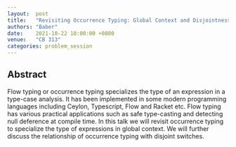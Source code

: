 ```yaml
---
layout:  post
title:   "Revisiting Occurrence Typing: Global Context and Disjointness"
authors: "Baber"
date:    2021-10-22 10:00:00 +0800
venue:   "CB 313"
categories: problem_session
---
```


## Abstract

Flow typing or occurrence typing specializes the type of an expression
in a type-case analysis. It has been implemented in some modern programming
languages including Ceylon, Typescript, Flow and Racket etc.
Flow typing has various practical applications such as safe type-casting
and detecting null deference at compile time.
In this talk we will revisit occurrence typing to specialize the
type of expressions in global context. We will further discuss
the relationship of occurrence typing with disjoint switches.
